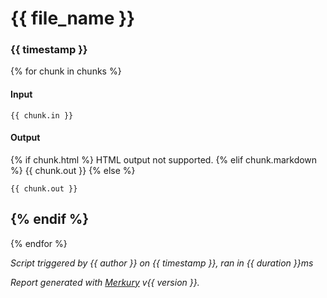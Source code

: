 # {{ file_name }}

### {{ timestamp }}

{% for chunk in chunks %}
#### Input
```{{ script_type }}
{{ chunk.in }}
```
#### Output
{% if chunk.html %}
HTML output not supported.
{% elif chunk.markdown %}
{{ chunk.out }}
{% else %}
```{{ script_type }}
{{ chunk.out }}
```
{% endif %}
---
{% endfor %}

_Script triggered by {{ author }} on {{ timestamp }}, ran in {{ duration }}ms_

_Report generated with [Merkury](https://github.com/ppatrzyk/merkury) v{{ version }}._